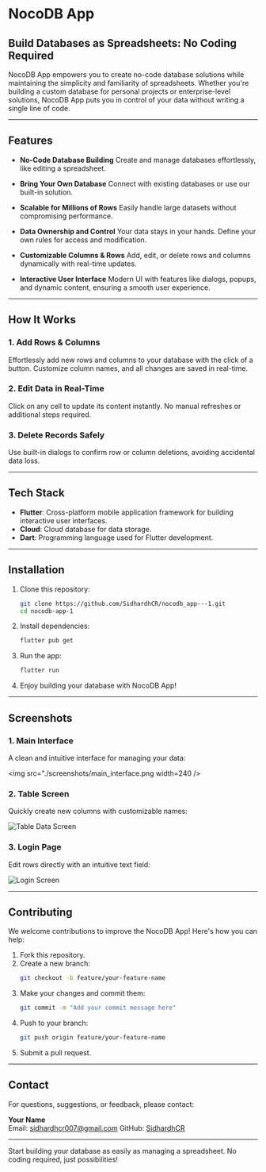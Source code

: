 # NocoDB App

## Build Databases as Spreadsheets: No Coding Required

NocoDB App empowers you to create no-code database solutions while maintaining the simplicity and familiarity of spreadsheets. Whether you're building a custom database for personal projects or enterprise-level solutions, NocoDB App puts you in control of your data without writing a single line of code.

---

## Features

- **No-Code Database Building**
  Create and manage databases effortlessly, like editing a spreadsheet.

- **Bring Your Own Database**
  Connect with existing databases or use our built-in solution.

- **Scalable for Millions of Rows**
  Easily handle large datasets without compromising performance.

- **Data Ownership and Control**
  Your data stays in your hands. Define your own rules for access and modification.

- **Customizable Columns & Rows**
  Add, edit, or delete rows and columns dynamically with real-time updates.

- **Interactive User Interface**
  Modern UI with features like dialogs, popups, and dynamic content, ensuring a smooth user experience.

---

## How It Works

### 1. Add Rows & Columns
Effortlessly add new rows and columns to your database with the click of a button. Customize column names, and all changes are saved in real-time.

### 2. Edit Data in Real-Time
Click on any cell to update its content instantly. No manual refreshes or additional steps required.

### 3. Delete Records Safely
Use built-in dialogs to confirm row or column deletions, avoiding accidental data loss.

---

## Tech Stack

- **Flutter**: Cross-platform mobile application framework for building interactive user interfaces.
- **Cloud**: Cloud database for data storage.
- **Dart**: Programming language used for Flutter development.

---

## Installation

1. Clone this repository:
   ```bash
   git clone https://github.com/SidhardhCR/nocodb_app---1.git
   cd nocodb-app-1
   ```

2. Install dependencies:
   ```bash
   flutter pub get
   ```

3. Run the app:
   ```bash
   flutter run
   ```

4. Enjoy building your database with NocoDB App!

---

## Screenshots

### 1. Main Interface
A clean and intuitive interface for managing your data:

<img src="./screenshots/main_interface.png width=240 />

### 2. Table Screen
Quickly create new columns with customizable names:

![Table Data Screen](screenshots/table_data_screem.png)

### 3. Login Page
Edit rows directly with an intuitive text field:

![Login Screen](screenshots/login_screen.png)

---

## Contributing

We welcome contributions to improve the NocoDB App! Here's how you can help:

1. Fork this repository.
2. Create a new branch:
   ```bash
   git checkout -b feature/your-feature-name
   ```
3. Make your changes and commit them:
   ```bash
   git commit -m "Add your commit message here"
   ```
4. Push to your branch:
   ```bash
   git push origin feature/your-feature-name
   ```
5. Submit a pull request.

---

## Contact

For questions, suggestions, or feedback, please contact:

**Your Name**  
Email: sidhardhcr007@gmail.com 
GitHub: [SidhardhCR](https://github.com/SidhardhCR)

---

Start building your database as easily as managing a spreadsheet. No coding required, just possibilities!


